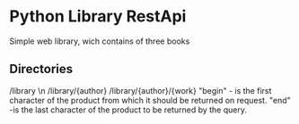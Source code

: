# Python Library RestApi
Simple web library, wich contains of three books
## Directories
/library \n
/library/{author}
/library/{author}/{work}
"begin" - is the first character of the product from which it should be returned on request.
"end" -is the last character of the product to be returned by the query.
